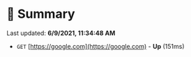 # 📖 Summary
Last updated: **6/9/2021, 11:34:48 AM**

- `GET` [https://google.com](https://google.com) - **Up** (151ms)
